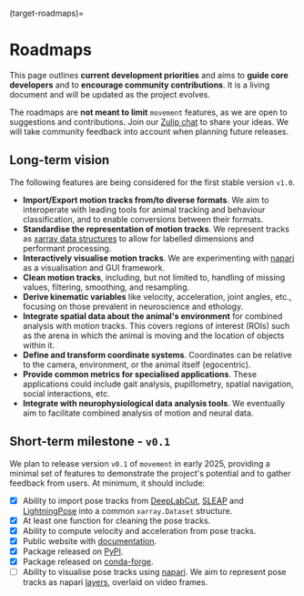 (target-roadmaps)=
# Roadmaps

This page outlines **current development priorities** and aims to **guide core developers** and to **encourage community contributions**. It is a living document and will be updated as the project evolves.

The roadmaps are **not meant to limit** `movement` features, as we are open to suggestions and contributions. Join our [Zulip chat](movement-zulip:) to share your ideas. We will take community feedback into account when planning future releases.

## Long-term vision
The following features are being considered for the first stable version `v1.0`.

- __Import/Export motion tracks from/to diverse formats__. We aim to interoperate with leading tools for animal tracking and behaviour classification, and to enable conversions between their formats.
- __Standardise the representation of motion tracks__. We represent tracks as [xarray data structures](xarray:user-guide/data-structures.html) to allow for labelled dimensions and performant processing.
- __Interactively visualise motion tracks__. We are experimenting with [napari](napari:) as a visualisation and GUI framework.
- __Clean motion tracks__, including, but not limited to, handling of missing values, filtering, smoothing, and resampling.
- __Derive kinematic variables__ like velocity, acceleration, joint angles, etc., focusing on those prevalent in neuroscience and ethology.
- __Integrate spatial data about the animal's environment__ for combined analysis with motion tracks. This covers regions of interest (ROIs) such as the arena in which the animal is moving and the location of objects within it.
- __Define and transform coordinate systems__. Coordinates can be relative to the camera, environment, or the animal itself (egocentric).
- __Provide common metrics for specialised applications__. These applications could include gait analysis, pupillometry, spatial
navigation, social interactions, etc.
- __Integrate with neurophysiological data analysis tools__. We eventually aim to facilitate combined analysis of motion and neural data.

## Short-term milestone - `v0.1`
We plan to release version `v0.1` of `movement` in early 2025, providing a minimal set of features to demonstrate the project's potential and to gather feedback from users. At minimum, it should include:

- [x] Ability to import pose tracks from [DeepLabCut](dlc:), [SLEAP](sleap:) and [LightningPose](lp:) into a common `xarray.Dataset` structure.
- [x] At least one function for cleaning the pose tracks.
- [x] Ability to compute velocity and acceleration from pose tracks.
- [x] Public website with [documentation](target-movement).
- [x] Package released on [PyPI](https://pypi.org/project/movement/).
- [x] Package released on [conda-forge](https://anaconda.org/conda-forge/movement).
- [ ] Ability to visualise pose tracks using [napari](napari:). We aim to represent pose tracks as napari [layers](napari:howtos/layers/index.html), overlaid on video frames.
